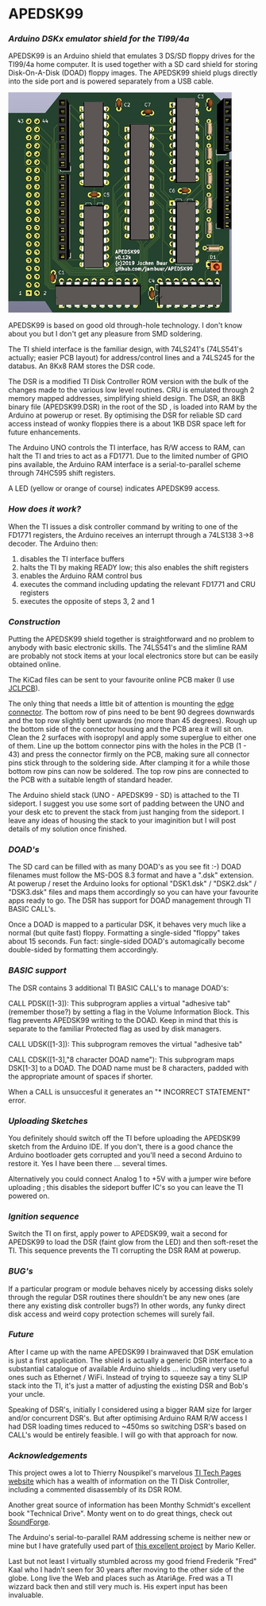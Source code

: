 # APEDSK99
### *Arduino DSKx emulator shield for the TI99/4a*

APEDSK99 is an Arduino shield that emulates 3 DS/SD floppy drives for the TI99/4a home computer. It is used together with a SD card shield for storing Disk-On-A-Disk (DOAD) floppy images. The APEDSK99 shield plugs directly into the side port and is powered separately from a USB cable. 

![KiCAD 3D view](img/APEDSK-AU-GH.jpg)

APEDSK99 is based on good old through-hole technology. I don't know about you but I don't get any pleasure from SMD soldering.

The TI shield interface is the familiar design, with 74LS241's (74LS541's actually; easier PCB layout) for address/control lines and a 74LS245 for the databus. An 8Kx8 RAM stores the DSR code. 

The DSR is a modified TI Disk Controller ROM version with the bulk of the changes made to the various low level routines. CRU is emulated through 2 memory mapped addresses, simplifying shield design. The DSR, an 8KB binary file (APEDSK99.DSR) in the root of the SD , is loaded into RAM by the Arduino at powerup or reset. By optimising the DSR for reliable SD card access instead of wonky floppies there is a about 1KB DSR space left for future enhancements. 

The Arduino UNO controls the TI interface, has R/W access to RAM, can halt the TI and tries to act as a FD1771. Due to the limited number of GPIO pins available, the Arduino RAM interface is a serial-to-parallel scheme through 74HC595 shift registers. 

A LED (yellow or orange of course) indicates APEDSK99 access.

### *How does it work?*

When the TI issues a disk controller command by writing to one of the FD1771 registers, the Arduino receives an interrupt through a 74LS138 3->8 decoder.  The Arduino then:

1. disables the TI interface buffers
2. halts the TI by making READY low; this also enables the shift registers
3. enables the Arduino RAM control bus
4. executes the command including updating the relevant FD1771 and CRU registers
5. executes the opposite of steps 3, 2 and 1

### *Construction*

Putting the APEDSK99 shield together is straightforward and no problem to anybody with basic electronic skills. The 74LS541's and the slimline RAM are probably not stock items at your local electronics store but can be easily obtained online.

The KiCad files can be sent to your favourite online PCB maker (I use [JCLPCB](https://jlcpcb.com/)).

The only thing that needs a little bit of attention is mounting the [edge connector](https://www.ebay.com/itm/5pc-Industrial-Card-Edge-Slot-Socket-Connector-22x2P-44P-2-54mm-0-1-3A-240-44/140888520037?ssPageName=STRK%3AMEBIDX%3AIT&_trksid=p2057872.m2749.l2649). The bottom row of pins need to be bent 90 degrees downwards and the top row slightly bent upwards (no more than 45 degrees). Rough up the bottom side of the connector housing and the PCB area it will sit on. Clean the 2 surfaces with isopropyl and apply some superglue to either one of them. Line up the bottom connector pins with the holes in the PCB (1 - 43) and press the connector firmly on the PCB, making sure all connector pins stick through to the soldering side. After clamping it for a while those bottom row pins can now be soldered. The top row pins are connected to the PCB with a suitable length of standard header.

The Arduino shield stack (UNO - APEDSK99 - SD) is attached to the TI sideport. I suggest you use some sort of padding between the UNO and your desk etc to prevent the stack from just hanging from the sideport. I leave any ideas of housing the stack to your imaginition but I will post details of my solution once finished.

### *DOAD's*

The SD card can be filled with as many DOAD's as you see fit :-) DOAD filenames must follow the MS-DOS 8.3 format and have a  ".dsk" extension. At powerup / reset the Arduino looks for optional "DSK1.dsk" / "DSK2.dsk" / "DSK3.dsk" files and maps them accordingly so you can have your favourite apps ready to go. The DSR has support for DOAD management through TI BASIC CALL's. 

Once a DOAD is mapped to a particular DSK, it behaves very much like a normal (but quite fast) floppy. Formatting a single-sided "floppy" takes about 15 seconds. Fun fact: single-sided DOAD's automagically become double-sided by formatting them accordingly. 

### *BASIC support*

The DSR contains 3 additional TI BASIC CALL's to manage DOAD's:

CALL PDSK([1-3]): This subprogram applies a virtual "adhesive tab" (remember those?) by setting a flag in the Volume Information Block. This flag prevents APEDSK99 writing to the DOAD. Keep in mind that this is separate to the familiar Protected flag as used by disk managers.

CALL UDSK([1-3]): This subprogram removes the virtual "adhesive tab"

CALL CDSK([1-3],"8 character DOAD name"): This subprogram maps DSK[1-3] to a DOAD. The DOAD name must be 8 characters, padded with the appropriate amount of spaces if shorter.

When a CALL is unsuccesful it generates an "* INCORRECT STATEMENT" error.

### *Uploading Sketches*

You definitely should switch off the TI before uploading the APEDSK99 sketch from the Arduino IDE. If you don't, there is a good chance the Arduino bootloader gets corrupted and you'll need a second Arduino to restore it. Yes I have been there ... several times.  

Alternatively you could connect Analog 1 to +5V with a jumper wire before uploading ; this disables the sideport buffer IC's so you can leave the TI powered on.

### *Ignition sequence*

Switch the TI on first, apply power to APEDSK99, wait a second for APEDSK99 to load the DSR (faint glow from the LED) and then soft-reset the TI. This sequence prevents the TI corrupting the DSR RAM at powerup.

### *BUG's*

If a particular program or module behaves nicely by accessing disks solely through the regular DSR routines there shouldn't be any new ones (are there any existing disk controller bugs?) In other words, any funky direct disk access and weird copy protection schemes will surely fail. 

### *Future*

After I came up with the name APEDSK99 I brainwaved that DSK emulation is just a first application. The shield is actually a generic DSR interface to a substantial catalogue of available Arduino shields ... including very useful ones such as Ethernet / WiFi. Instead of trying to squeeze say a tiny SLIP stack into the TI, it's just a matter of adjusting the existing DSR and Bob's your uncle. 

Speaking of DSR's, initially I considered using a bigger RAM size for larger and/or concurrent DSR's. But after optimising  Arduino RAM R/W access I had DSR loading times reduced to ~450ms so switching DSR's based on CALL's would be entirely feasible. I will go with that approach for now.  

### *Acknowledgements*

This project owes a lot to Thierry Nouspikel's marvelous [TI Tech Pages website](http://www.unige.ch/medecine/nouspikel/ti99/disks.htm) which has a wealth of information on the TI Disk Controller, including a commented disassembly of its DSR ROM.

Another great source of information has been Monthy Schmidt's excellent book "Technical Drive". Monty went on to do great things, check out [SoundForge](https://www.magix.com/us/music/sound-forge/).

The Arduino's serial-to-parallel RAM addressing scheme is neither new or mine but I have gratefully used part of [this excellent project](https://github.com/mkeller0815/MEEPROMMER) by Mario Keller.

Last but not least I virtually stumbled across my good friend Frederik "Fred" Kaal who I hadn't seen for 30 years after moving to the other side of the globe. Long live the Web and places such as AtariAge. Fred was a TI wizzard back then and still very much is. His expert input has been invaluable.


